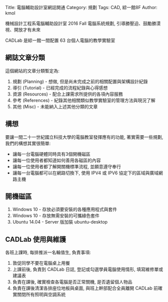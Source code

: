 Title: 電腦輔助設計室網誌開通
Category: 規劃
Tags: CAD, 綜一館8F
Author: kmol

機械設計工程系電腦輔助設計室 2016 Fall 電腦系統規劃, 引導勝壓迫、鼓勵勝漠視、開放才有未來

<!-- PELICAN_END_SUMMARY -->

CADLab 是綜一館一間配置 63 台個人電腦的教學實驗室

## 網誌文章分類

這個網站的文章分類暫定為:

1. 規劃 (Planning) - 想做, 但是尚未完成之前的相關配置與架構設計紀錄
2. 導引 (Tutorial) - 已經完成的流程紀錄與心得感想
3. 資源 (Resources) - 配合上課需求所提供的各項內容服務
4. 參考 (References) - 紀錄其他相關類似教學實驗室的管理方法與現況了解
5. 其他 (Misc) - 未能納入上述其他分類的文章

## 構想

要讓一間二十一世紀國立科技大學的電腦教室發揮應有的功能, 著實需要一些規劃, 我們的構想其實很簡單:

* 讓每一台電腦硬體同時具有3個開機磁區
* 讓每一位使用者都知道如何善用各磁區的內容
* 讓每一位使用者都了解開關機標準流程, 並願意遵守奉行
* 讓每一台電腦都可以在網路切換下, 使用  IPV4 或 IPV6 協定下的區域與廣域網路主機

## 開機磁區

1. Windows 10 - 存放必須要安裝的各種應用程式與套件
2. Windows 10 - 存放無需安裝的可攜綠色套件
3. Ubuntu 14.04 - Server 版加裝 ubuntu-desktop

## CADLab 使用與維護

各班上課時, 每排推派一名輪值生, 負責事項:

1. 敦促同學不要在電腦桌上用餐
2. 上課前後, 負責到 CADLab 日誌, 登記或勾選學員電腦使用情形, 填寫維修單或建議表
3. 負責在課後, 確實檢查各電腦是否正常關機, 是否遺留個人物品
4. 負責在課後清潔各排座位地板與桌面, 與班上幹部配合全員離開 CADLab 前確實關閉所有照明與空調系統



